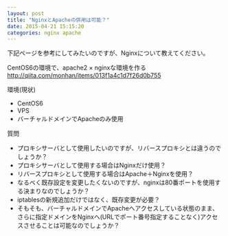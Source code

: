 ```yaml
---
layout: post
title: "NginxとApacheの併用は可能？"
date: 2015-04-21 15:15:20
categories: nginx apache
---
```

<p>下記ページを参考にしてみたいのですが、Nginxについて教えてください。</p>

<p>CentOS6の環境で、apache2 × nginxな環境を作る<br>
<a href="http://qiita.com/monhan/items/013f1a4c1d7f26d0b755" rel="nofollow">http://qiita.com/monhan/items/013f1a4c1d7f26d0b755</a></p>

<p>環境(現状)</p>

<ul>
<li>CentOS6</li>
<li>VPS</li>
<li>バーチャルドメインでApacheのみ使用</li>
</ul>

<p>質問</p>

<ul>
<li>プロキシサーバとして使用したいのですが、リバースプロキシとは違うのでしょうか？</li>
<li>プロキシサーバとして使用する場合はNginxだけ使用？</li>
<li>リバースプロキシとして使用する場合はApache＋Nginxを使用？</li>
<li>なるべく既存設定を変更したくないのですが、nginxは80番ポートを使用する決まりなのでしょうか？</li>
<li>iptablesの新規追加だけではなく、既存変更が必要？</li>
<li>そもそも、バーチャルドメインでApacheへアクセスしている状態のまま、さらに指定ドメインをNginxへ(URLでポート番号指定することなく)アクセスさせることは可能なのでしょうか？</li>
</ul>
